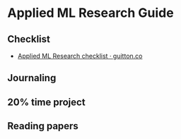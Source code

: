 # Applied ML Research Guide

## Checklist

- [Applied ML Research checklist · guitton.co](https://guitton.co/posts/applied-ml-research/)

## Journaling

## 20% time project

## Reading papers
